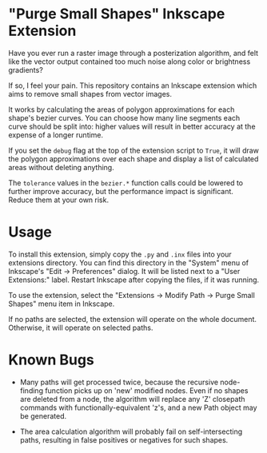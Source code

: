 # "Purge Small Shapes" Inkscape Extension

Have you ever run a raster image through a posterization algorithm, and felt like the vector output contained too much noise along color or brightness gradients?

If so, I feel your pain. This repository contains an Inkscape extension which aims to remove small shapes from vector images.

It works by calculating the areas of polygon approximations for each shape's bezier curves. You can choose how many line segments each curve should be split into: higher values will result in better accuracy at the expense of a longer runtime.

If you set the `debug` flag at the top of the extension script to `True`, it will draw the polygon approximations over each shape and display a list of calculated areas without deleting anything.

The `tolerance` values in the `bezier.*` function calls could be lowered to further improve accuracy, but the performance impact is significant. Reduce them at your own risk.

# Usage

To install this extension, simply copy the `.py` and `.inx` files into your extensions directory. You can find this directory in the "System" menu of Inkscape's "Edit -> Preferences" dialog. It will be listed next to a "User Extensions:" label. Restart Inkscape after copying the files, if it was running.

To use the extension, select the "Extensions -> Modify Path -> Purge Small Shapes" menu item in Inkscape.

If no paths are selected, the extension will operate on the whole document. Otherwise, it will operate on selected paths.

# Known Bugs

* Many paths will get processed twice, because the recursive node-finding function picks up on 'new' modified nodes. Even if no shapes are deleted from a node, the algorithm will replace any 'Z' closepath commands with functionally-equivalent 'z's, and a new Path object may be generated.

* The area calculation algorithm will probably fail on self-intersecting paths, resulting in false positives or negatives for such shapes.
